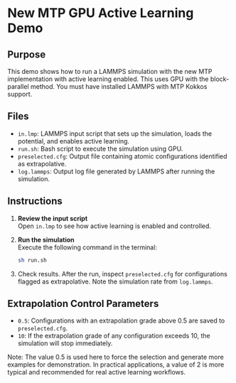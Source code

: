 <!-- This README was in part generated by AI. -->

# New MTP GPU Active Learning Demo

## Purpose

This demo shows how to run a LAMMPS simulation with the new MTP implementation with active learning enabled. This uses GPU with the block-parallel method. You must have installed LAMMPS with MTP Kokkos support.

## Files

- `in.lmp`: LAMMPS input script that sets up the simulation, loads the potential, and enables active learning.
- `run.sh`: Bash script to execute the simulation using GPU.
- `preselected.cfg`: Output file containing atomic configurations identified as extrapolative.
- `log.lammps`: Output log file generated by LAMMPS after running the simulation.

## Instructions

1. **Review the input script**  
   Open `in.lmp` to see how active learning is enabled and controlled.

2. **Run the simulation**  
   Execute the following command in the terminal:
   ```sh
   sh run.sh
   ```
3. Check results.
   After the run, inspect `preselected.cfg` for configurations flagged as extrapolative. Note the simulation rate from `log.lammps`.

## Extrapolation Control Parameters

- `0.5`:
  Configurations with an extrapolation grade above 0.5 are saved to `preselected.cfg`.
- `10`:
  If the extrapolation grade of any configuration exceeds 10, the simulation will stop immediately.

Note: The value 0.5 is used here to force the selection and generate more examples for demonstration. In practical applications, a value of 2 is more typical and recommended for real active learning workflows.

